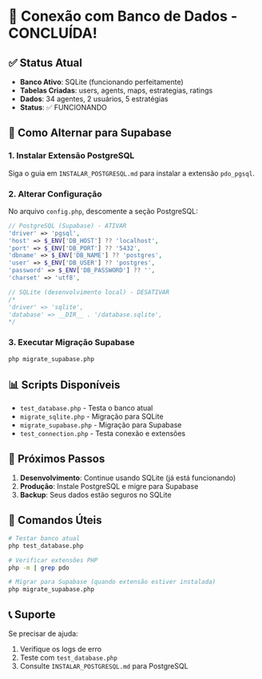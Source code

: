 # 🎉 Conexão com Banco de Dados - CONCLUÍDA!

## ✅ Status Atual
- **Banco Ativo**: SQLite (funcionando perfeitamente)
- **Tabelas Criadas**: users, agents, maps, estrategias, ratings
- **Dados**: 34 agentes, 2 usuários, 5 estratégias
- **Status**: ✅ FUNCIONANDO

## 🔄 Como Alternar para Supabase

### 1. Instalar Extensão PostgreSQL
Siga o guia em `INSTALAR_POSTGRESQL.md` para instalar a extensão `pdo_pgsql`.

### 2. Alterar Configuração
No arquivo `config.php`, descomente a seção PostgreSQL:

```php
// PostgreSQL (Supabase) - ATIVAR
'driver' => 'pgsql',
'host' => $_ENV['DB_HOST'] ?? 'localhost',
'port' => $_ENV['DB_PORT'] ?? '5432',
'dbname' => $_ENV['DB_NAME'] ?? 'postgres',
'user' => $_ENV['DB_USER'] ?? 'postgres',
'password' => $_ENV['DB_PASSWORD'] ?? '',
'charset' => 'utf8',

// SQLite (desenvolvimento local) - DESATIVAR
/*
'driver' => 'sqlite',
'database' => __DIR__ . '/database.sqlite',
*/
```

### 3. Executar Migração Supabase
```bash
php migrate_supabase.php
```

## 📊 Scripts Disponíveis

- `test_database.php` - Testa o banco atual
- `migrate_sqlite.php` - Migração para SQLite
- `migrate_supabase.php` - Migração para Supabase
- `test_connection.php` - Testa conexão e extensões

## 🎯 Próximos Passos

1. **Desenvolvimento**: Continue usando SQLite (já está funcionando)
2. **Produção**: Instale PostgreSQL e migre para Supabase
3. **Backup**: Seus dados estão seguros no SQLite

## 🔧 Comandos Úteis

```bash
# Testar banco atual
php test_database.php

# Verificar extensões PHP
php -m | grep pdo

# Migrar para Supabase (quando extensão estiver instalada)
php migrate_supabase.php
```

## 📞 Suporte

Se precisar de ajuda:
1. Verifique os logs de erro
2. Teste com `test_database.php`
3. Consulte `INSTALAR_POSTGRESQL.md` para PostgreSQL
